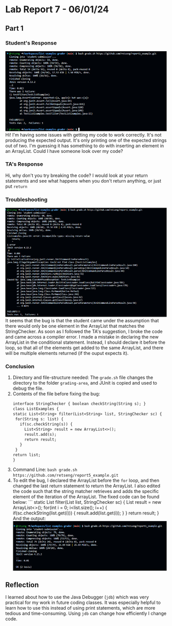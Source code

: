 # Lab Report 7 - 06/01/24
## Part 1
### Student's Response
![Image](report5_initial.png) \
Hi! I'm having some issues with getting my code to work correctly. It's not producing the expected output.
It's only printing one of the expected strings out of two. I'm guessing it has something to do with inserting 
an element in an ArrayList. Could I have someone look over my code?
### TA's Response
Hi, why don't you try breaking the code? I would look at your return statements and see what happens when
you don't return anything, or just put ```return```
### Troubleshooting
![Image](report5_2.png) \
It seems that the bug is that the student came under the assumption that there would only be one element in
the ArrayList that matches the StringChecker. As soon as I followed the TA's suggestion, I broke the code
and came across a compiler error. I made a mistake in declaring the new ArrayList in the conditional statement.
Instead, I should declare it before the loop, so that all of the elements get added to the same ArrayList,
and there will be multiple elements returned (if the ouput expects it).
### Conclusion
1. Directory and file-structure needed: The ```grade.sh``` file changes the directory to the folder ```grading-area```,
   and JUnit is copied and used to debug the file.
2. Contents of the file before fixing the bug:
   ```
   interface StringChecker { boolean checkString(String s); }
   class ListExamples {
   static List<String> filter(List<String> list, StringChecker sc) {
    for(String s: list) {
      if(sc.checkString(s)) {
        List<String> result = new ArrayList<>();
        result.add(s);
        return result;
      }
    }
   return list;
   }
   ```
3. Command Line: ```bash grade.sh https://github.com/retseng/report5_example.git```
4. To edit the bug, I declared the ArrayList before the ```for``` loop, and then changed the last return
      statement to return the ArrayList. I also edited the code such that the string matcher retrieves and
      adds the specific element of the iteration of the ArrayList. The fixed code can be found below:
         ```
         static List<String> filter(List<String> list, StringChecker sc) {
         List<String> result = new ArrayList<>();
         for(int i = 0; i<list.size(); i++) {
            if(sc.checkString(list.get(i))) {
              result.add(list.get(i));
            }
         }
         return result;
        }
 And the output:
![Image](report5_3.png) 

## Reflection
I learned about how to use the Java Debugger (```jdb```) which was very practical for my work in future
coding classes. It was especially helpful to learn how to use this instead of using print statements,
which are more tedious and time-consuming. Using ```jdb``` can change how efficiently I change code.



   
